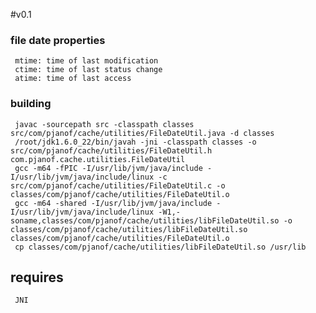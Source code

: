 #v0.1

### file date properties

     mtime: time of last modification
     ctime: time of last status change
     atime: time of last access

### building

     javac -sourcepath src -classpath classes src/com/pjanof/cache/utilities/FileDateUtil.java -d classes
     /root/jdk1.6.0_22/bin/javah -jni -classpath classes -o src/com/pjanof/cache/utilities/FileDateUtil.h com.pjanof.cache.utilities.FileDateUtil
     gcc -m64 -fPIC -I/usr/lib/jvm/java/include -I/usr/lib/jvm/java/include/linux -c src/com/pjanof/cache/utilities/FileDateUtil.c -o classes/com/pjanof/cache/utilities/FileDateUtil.o
     gcc -m64 -shared -I/usr/lib/jvm/java/include -I/usr/lib/jvm/java/include/linux -W1,-soname,classes/com/pjanof/cache/utilities/libFileDateUtil.so -o classes/com/pjanof/cache/utilities/libFileDateUtil.so classes/com/pjanof/cache/utilities/FileDateUtil.o
     cp classes/com/pjanof/cache/utilities/libFileDateUtil.so /usr/lib

## requires

     JNI
